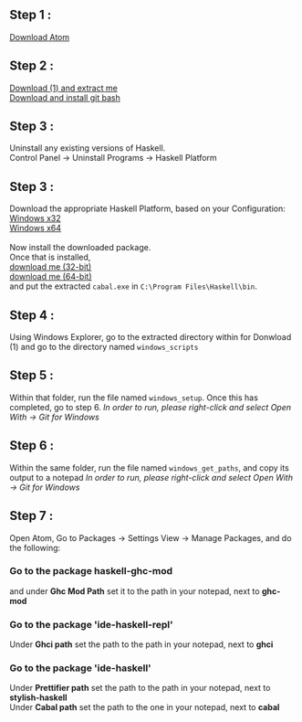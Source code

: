 ## Step 1 :
[Download Atom](https://atom.io)
## Step 2 :
[Download (1) and extract me](https://github.com/livecodealex/haskell-atom/archive/master.zip) <br />
[Download and install git bash](https://github.com/git-for-windows/git/releases/download/v2.14.1.windows.1/Git-2.14.1-64-bit.exe)
## Step 3 :
Uninstall any existing versions of Haskell.
<br />
Control Panel -> Uninstall Programs -> Haskell Platform
## Step 3 :
Download the appropriate Haskell Platform, based on your Configuration:<br />
[Windows x32](https://www.haskell.org/platform/download/8.0.2/HaskellPlatform-8.0.2-a-full-i386-setup.exe) <br />
[Windows x64](https://www.haskell.org/platform/download/8.0.2/HaskellPlatform-8.0.2-a-full-x86_64-setup.exe) <br />
<br />
Now install the downloaded package.
<br />
Once that is installed, <br />
[download me (32-bit)](https://www.haskell.org/cabal/release/cabal-install-2.0.0.0/cabal-install-2.0.0.0-i386-unknown-mingw32.zip)
<br />
[download me (64-bit)](https://www.haskell.org/cabal/release/cabal-install-2.0.0.0/cabal-install-2.0.0.0-x86_64-unknown-mingw32.zip)<br />
and put the extracted `cabal.exe` in `C:\Program Files\Haskell\bin`.
## Step 4 :
Using Windows Explorer, go to the extracted directory within for Donwload (1) and go to the directory named `windows_scripts`
## Step 5 :
Within that folder, run the file named `windows_setup`. Once this has completed, go to step 6.
*In order to run, please right-click and select Open With -> Git for Windows*
## Step 6 :
Within the same folder, run the file named `windows_get_paths`, and copy its output to a notepad
*In order to run, please right-click and select Open With -> Git for Windows*
## Step 7 :
Open Atom, Go to Packages -> Settings View -> Manage Packages, and do the following:
### Go to the package haskell-ghc-mod
and under
**Ghc Mod Path** set it to the path in your notepad, next to **ghc-mod**

### Go to the package 'ide-haskell-repl' <br />
Under **Ghci path** set the path to the path in your notepad, next to **ghci** <br />

### Go to the package 'ide-haskell' <br />
Under **Prettifier path** set the path to the path in your notepad, next to **stylish-haskell** <br />
Under **Cabal path** set the path to the one in your notepad, next to **cabal** <br />
